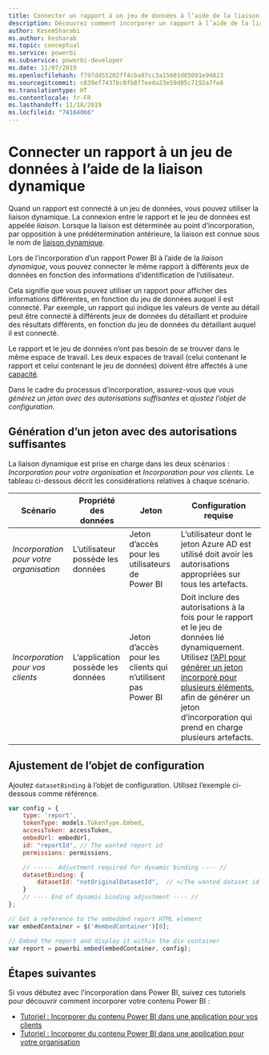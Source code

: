 ```yaml
---
title: Connecter un rapport à un jeu de données à l’aide de la liaison dynamique
description: Découvrez comment incorporer un rapport à l’aide de la liaison dynamique.
author: KesemSharabi
ms.author: kesharab
ms.topic: conceptual
ms.service: powerbi
ms.subservice: powerbi-developer
ms.date: 11/07/2019
ms.openlocfilehash: f797dd55202ff4cba87cc3a15601d85091e94823
ms.sourcegitcommit: c839ef7437bc8fb8f7eeda23e59d05c7192a7fe8
ms.translationtype: HT
ms.contentlocale: fr-FR
ms.lasthandoff: 11/18/2019
ms.locfileid: "74164066"
---
```

# <a name="connect-a-report-to-a-dataset-using-dynamic-binding"></a>Connecter un rapport à un jeu de données à l’aide de la liaison dynamique 

Quand un rapport est connecté à un jeu de données, vous pouvez utiliser la liaison dynamique. La connexion entre le rapport et le jeu de données est appelée *liaison*. Lorsque la liaison est déterminée au point d’incorporation, par opposition à une prédétermination antérieure, la liaison est connue sous le nom de [liaison dynamique](https://nam06.safelinks.protection.outlook.com/?url=https%3A%2F%2Fen.wikipedia.org%2Fwiki%2FLate_binding&data=02%7C01%7CKesem.Sharabi%40microsoft.com%7C5d5b0d2d62cf4818f0c108d7635b151e%7C72f988bf86f141af91ab2d7cd011db47%7C1%7C0%7C637087115150775585&sdata=AbEtdJvgy4ivi4v4ziuui%2Bw2ibTQQXBQNYRKbXn5scA%3D&reserved=0).
 
Lors de l’incorporation d’un rapport Power BI à l’aide de la *liaison dynamique*, vous pouvez connecter le même rapport à différents jeux de données en fonction des informations d’identification de l’utilisateur.
 
Cela signifie que vous pouvez utiliser un rapport pour afficher des informations différentes, en fonction du jeu de données auquel il est connecté. Par exemple, un rapport qui indique les valeurs de vente au détail peut être connecté à différents jeux de données du détaillant et produire des résultats différents, en fonction du jeu de données du détaillant auquel il est connecté.
 
Le rapport et le jeu de données n’ont pas besoin de se trouver dans le même espace de travail. Les deux espaces de travail (celui contenant le rapport et celui contenant le jeu de données) doivent être affectés à une [capacité](azure-pbie-create-capacity.md).

Dans le cadre du processus d’incorporation, assurez-vous que vous *générez un jeton avec des autorisations suffisantes* et *ajustez l’objet de configuration*.


## <a name="generating-a-token-with-sufficient-permissions"></a>Génération d’un jeton avec des autorisations suffisantes

La liaison dynamique est prise en charge dans les deux scénarios : *Incorporation pour votre organisation* et *Incorporation pour vos clients*. Le tableau ci-dessous décrit les considérations relatives à chaque scénario.


|Scénario  |Propriété des données  |Jeton  |Configuration requise  |
|---------|---------|---------|---------|
|*Incorporation pour votre organisation*    |L’utilisateur possède les données         |Jeton d’accès pour les utilisateurs de Power BI         |L’utilisateur dont le jeton Azure AD est utilisé doit avoir les autorisations appropriées sur tous les artefacts.         |
|*Incorporation pour vos clients*     |L’application possède les données         |Jeton d’accès pour les clients qui n’utilisent pas Power BI         |Doit inclure des autorisations à la fois pour le rapport et le jeu de données lié dynamiquement. Utilisez [l’API pour générer un jeton incorporé pour plusieurs éléments](embed-sample-for-customers.md#multiEmbedToken), afin de générer un jeton d’incorporation qui prend en charge plusieurs artefacts.         |

## <a name="adjusting-the-config-object"></a>Ajustement de l’objet de configuration
Ajoutez `datasetBinding` à l’objet de configuration. Utilisez l’exemple ci-dessous comme référence.

```javascript
var config = {
    type: 'report',
    tokenType: models.TokenType.Embed,
    accessToken: accessToken,
    embedUrl: embedUrl,
    id: "reportId", // The wanted report id
    permissions: permissions,

    // -----  Adjustment required for dynamic binding ---- //
    datasetBinding: {
        datasetId: "notOriginalDatasetId",  // </The wanted dataset id
    }
    // ---- End of dynamic binding adjustment ---- //
};

// Get a reference to the embedded report HTML element
var embedContainer = $('#embedContainer')[0];

// Embed the report and display it within the div container
var report = powerbi.embed(embedContainer, config);
```

## <a name="next-steps"></a>Étapes suivantes

Si vous débutez avec l’incorporation dans Power BI, suivez ces tutoriels pour découvrir comment incorporer votre contenu Power BI :
* [Tutoriel : Incorporer du contenu Power BI dans une application pour vos clients](embed-sample-for-customers.md)
* [Tutoriel : Incorporer du contenu Power BI dans une application pour votre organisation](embed-sample-for-your-organization.md)